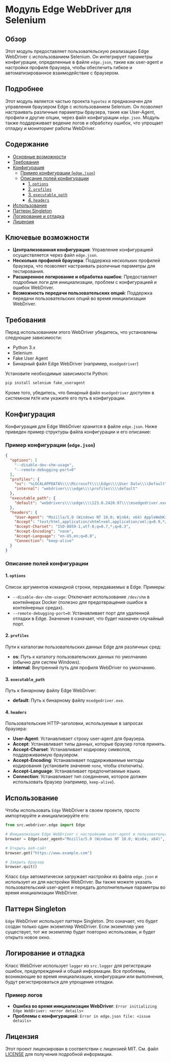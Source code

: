 # Модуль Edge WebDriver для Selenium

## Обзор

Этот модуль предоставляет пользовательскую реализацию Edge WebDriver с использованием Selenium. Он интегрирует параметры конфигурации, определенные в файле `edge.json`, такие как user-agent и настройки профиля браузера, чтобы обеспечить гибкое и автоматизированное взаимодействие с браузером.

## Подробнее

Этот модуль является частью проекта `hypotez` и предназначен для управления браузером Edge с использованием Selenium. Он позволяет настраивать различные параметры браузера, такие как User-Agent, профили и другие опции, через файл конфигурации `edge.json`. Модуль также поддерживает ведение логов и обработку ошибок, что упрощает отладку и мониторинг работы WebDriver.

## Содержание

- [Основные возможности](#ключевые-возможности)
- [Требования](#требования)
- [Конфигурация](#конфигурация)
  - [Пример конфигурации (`edge.json`)](#пример-конфигурации-edgejson)
  - [Описание полей конфигурации](#описание-полей-конфигурации)
    - [1. `options`](#1-options)
    - [2. `profiles`](#2-profiles)
    - [3. `executable_path`](#3-executable_path)
    - [4. `headers`](#4-headers)
- [Использование](#использование)
- [Паттерн Singleton](#паттерн-singleton)
- [Логирование и отладка](#логирование-и-отладка)
- [Лицензия](#лицензия)

## Ключевые возможности

- **Централизованная конфигурация**: Управление конфигурацией осуществляется через файл `edge.json`.
- **Несколько профилей браузера**: Поддержка нескольких профилей браузера, что позволяет настраивать различные параметры для тестирования.
- **Расширенное логирование и обработка ошибок**: Предоставляет подробные логи для инициализации, проблем с конфигурацией и ошибок WebDriver.
- **Возможность передачи пользовательских опций**: Поддержка передачи пользовательских опций во время инициализации WebDriver.

## Требования

Перед использованием этого WebDriver убедитесь, что установлены следующие зависимости:

- Python 3.x
- Selenium
- Fake User Agent
- Бинарный файл Edge WebDriver (например, `msedgedriver`)

Установите необходимые зависимости Python:

```bash
pip install selenium fake_useragent
```

Кроме того, убедитесь, что бинарный файл `msedgedriver` доступен в системном `PATH` или укажите его путь в конфигурации.

## Конфигурация

Конфигурация для Edge WebDriver хранится в файле `edge.json`. Ниже приведен пример структуры файла конфигурации и его описание:

### Пример конфигурации (`edge.json`)

```json
{
  "options": [
    "--disable-dev-shm-usage",
    "--remote-debugging-port=0"
  ],
  "profiles": {
    "os": "%LOCALAPPDATA%\\\\Microsoft\\\\Edge\\\\User Data\\\\Default",
    "internal": "webdriver\\\\edge\\\\profiles\\\\default"
  },
  "executable_path": {
    "default": "webdrivers\\\\edge\\\\123.0.2420.97\\\\msedgedriver.exe"
  },
  "headers": {
    "User-Agent": "Mozilla/5.0 (Windows NT 10.0; Win64; x64) AppleWebKit/537.36 (KHTML, like Gecko) Chrome/96.0.4664.110 Safari/537.36 Edg/96.0.1054.62",
    "Accept": "text/html,application/xhtml+xml,application/xml;q=0.9,*/*;q=0.8",
    "Accept-Charset": "ISO-8859-1,utf-8;q=0.7,*;q=0.3",
    "Accept-Encoding": "none",
    "Accept-Language": "en-US,en;q=0.8",
    "Connection": "keep-alive"
  }
}
```

### Описание полей конфигурации

#### 1. `options`

Список аргументов командной строки, передаваемых в Edge. Примеры:

- `--disable-dev-shm-usage`: Отключает использование `/dev/shm` в контейнерах Docker (полезно для предотвращения ошибок в контейнерных средах).
- `--remote-debugging-port=0`: Устанавливает порт для удаленной отладки в Edge. Значение `0` означает, что будет назначен случайный порт.

#### 2. `profiles`

Пути к каталогам пользовательских данных Edge для различных сред:

- **os**: Путь к каталогу пользовательских данных по умолчанию (обычно для систем Windows).
- **internal**: Внутренний путь для профиля WebDriver по умолчанию.

#### 3. `executable_path`

Путь к бинарному файлу Edge WebDriver:

- **default**: Путь к бинарному файлу `msedgedriver.exe`.

#### 4. `headers`

Пользовательские HTTP-заголовки, используемые в запросах браузера:

- **User-Agent**: Устанавливает строку user-agent для браузера.
- **Accept**: Устанавливает типы данных, которые браузер готов принять.
- **Accept-Charset**: Устанавливает кодировку символов, поддерживаемую браузером.
- **Accept-Encoding**: Устанавливает поддерживаемые методы кодирования (установите значение `none`, чтобы отключить).
- **Accept-Language**: Устанавливает предпочитаемые языки.
- **Connection**: Устанавливает тип соединения, которое должен использовать браузер (например, `keep-alive`).

## Использование

Чтобы использовать `Edge` WebDriver в своем проекте, просто импортируйте и инициализируйте его:

```python
from src.webdriver.edge import Edge

# Инициализация Edge WebDriver с настройками user-agent и пользовательскими опциями
browser = Edge(user_agent="Mozilla/5.0 (Windows NT 10.0; Win64; x64)", options=["--headless", "--disable-gpu"])

# Открыть веб-сайт
browser.get("https://www.example.com")

# Закрыть браузер
browser.quit()
```

Класс `Edge` автоматически загружает настройки из файла `edge.json` и использует их для настройки WebDriver. Вы также можете указать пользовательский user-agent и передать дополнительные параметры во время инициализации WebDriver.

## Паттерн Singleton

`Edge` WebDriver использует паттерн Singleton. Это означает, что будет создан только один экземпляр WebDriver. Если экземпляр уже существует, тот же экземпляр будет повторно использован, и будет открыто новое окно.

## Логирование и отладка

Класс WebDriver использует `logger` из `src.logger` для регистрации ошибок, предупреждений и общей информации. Все проблемы, возникающие во время инициализации, конфигурации или выполнения, будут регистрироваться для упрощения отладки.

### Пример логов

- **Ошибка во время инициализации WebDriver**: `Error initializing Edge WebDriver: <error details>`
- **Проблемы с конфигурацией**: `Error in edge.json file: <issue details>`

## Лицензия

Этот проект лицензирован в соответствии с лицензией MIT. См. файл [LICENSE](../../LICENSE) для получения подробной информации.